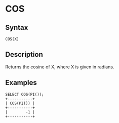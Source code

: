 
# COS

## Syntax


```
COS(X)
```

## Description


Returns the cosine of X, where X is given in radians.


## Examples


```
SELECT COS(PI());
+-----------+
| COS(PI()) |
+-----------+
|        -1 |
+-----------+
```
